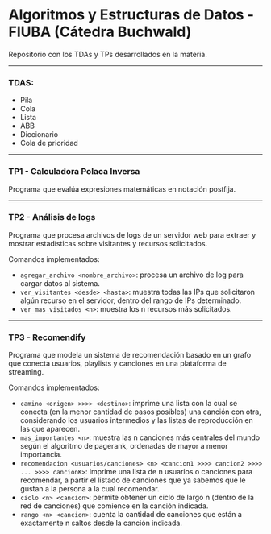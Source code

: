 # Algoritmos y Estructuras de Datos - FIUBA (Cátedra Buchwald)

Repositorio con los TDAs y TPs desarrollados en la materia.

---

### TDAS:
- Pila
- Cola
- Lista
- ABB
- Diccionario
- Cola de prioridad

---

### TP1 - Calculadora Polaca Inversa  
Programa que evalúa expresiones matemáticas en notación postfija.

---

### TP2 - Análisis de logs
Programa que procesa archivos de logs de un servidor web para extraer y mostrar estadísticas sobre visitantes y recursos solicitados.

Comandos implementados:

- `agregar_archivo <nombre_archivo>`: procesa un archivo de log para cargar datos al sistema.  
- `ver_visitantes <desde> <hasta>`: muestra todas las IPs que solicitaron algún recurso en el servidor, dentro del rango de IPs determinado.  
- `ver_mas_visitados <n>`: muestra los n recursos más solicitados.

---

### TP3 - Recomendify
Programa que modela un sistema de recomendación basado en un grafo que conecta usuarios, playlists y canciones en una plataforma de streaming.

Comandos implementados:

- `camino <origen> >>>> <destino>`: imprime una lista con la cual se conecta (en la menor cantidad de pasos posibles) una canción con otra, considerando los usuarios intermedios y las listas de reproducción en las que aparecen. 
- `mas_importantes <n>`: muestra las n canciones más centrales del mundo según el algoritmo de pagerank, ordenadas de mayor a menor importancia.
- `recomendacion <usuarios/canciones> <n> <cancion1 >>>> cancion2 >>>> ... >>>> cancionK>`: imprime una lista de n usuarios o canciones para recomendar, a partir el listado de canciones que ya sabemos que le gustan a la persona a la cual recomendar.
- `ciclo <n> <cancion>`: permite obtener un ciclo de largo n (dentro de la red de canciones) que comience en la canción indicada.  
- `rango <n> <cancion>`: cuenta la cantidad de canciones que están a exactamente n saltos desde la canción indicada.
